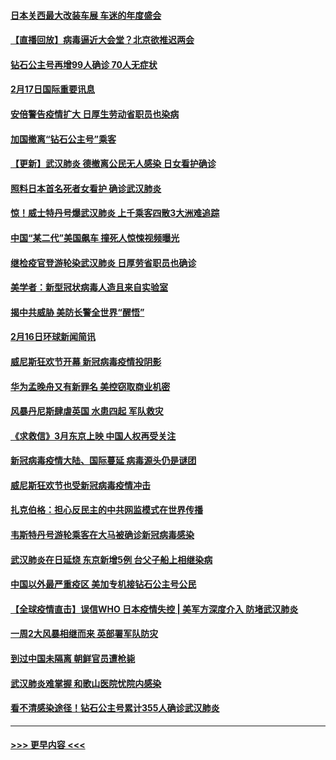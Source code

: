 #### [日本关西最大改装车展 车迷的年度盛会](../pages/prog202/a102779263.md?t=02172322) 
#### [【直播回放】病毒逼近大会堂？北京欲推迟两会](../pages/prog202/a102779191.md?t=02172322) 
#### [钻石公主号再增99人确诊 70人无症状](../pages/prog202/a102779137.md?t=02172322) 
#### [2月17日国际重要讯息](../pages/prog202/a102779069.md?t=02172322) 
#### [安倍警告疫情扩大 日厚生劳动省职员也染病](../pages/prog202/a102779077.md?t=02172322) 
#### [加国撤离“钻石公主号”乘客](../pages/prog202/a102779071.md?t=02172322) 
#### [【更新】武汉肺炎 德撤离公民无人感染 日女看护确诊](../pages/prog202/a102770740.md?t=02172322) 
#### [照料日本首名死者女看护 确诊武汉肺炎](../pages/prog202/a102778947.md?t=02172322) 
#### [惊！威士特丹号爆武汉肺炎 上千乘客四散3大洲难追踪](../pages/prog202/a102778921.md?t=02172322) 
#### [中国“某二代”美国飙车 撞死人惊悚视频曝光](../pages/prog202/a102778919.md?t=02172322) 
#### [继检疫官登游轮染武汉肺炎 日厚劳省职员也确诊](../pages/prog202/a102778913.md?t=02172322) 
#### [美学者：新型冠状病毒人造且来自实验室](../pages/prog202/a102778911.md?t=02172322) 
#### [揭中共威胁 美防长警全世界“醒悟”](../pages/prog202/a102778738.md?t=02172322) 
#### [2月16日环球新闻简讯](../pages/prog202/a102778702.md?t=02172322) 
#### [威尼斯狂欢节开幕 新冠病毒疫情投阴影](../pages/prog202/a102778707.md?t=02172322) 
#### [华为孟晚舟又有新罪名 美控窃取商业机密](../pages/prog202/a102778677.md?t=02172322) 
#### [风暴丹尼斯肆虐英国 水患四起 军队救灾](../pages/prog202/a102778679.md?t=02172322) 
#### [《求救信》3月东京上映 中国人权再受关注](../pages/prog202/a102778650.md?t=02172322) 
#### [新冠病毒疫情大陆、国际蔓延 病毒源头仍是谜团](../pages/prog202/a102778602.md?t=02172322) 
#### [威尼斯狂欢节也受新冠病毒疫情冲击](../pages/prog202/a102778596.md?t=02172322) 
#### [扎克伯格：担心反民主的中共网监模式在世界传播](../pages/prog202/a102778585.md?t=02172322) 
#### [韦斯特丹号游轮乘客在大马被确诊新冠病毒感染](../pages/prog202/a102778559.md?t=02172322) 
#### [武汉肺炎在日延烧 东京新增5例 台父子船上相继染病](../pages/prog202/a102778538.md?t=02172322) 
#### [中国以外最严重疫区 美加专机接钻石公主号公民](../pages/prog202/a102778473.md?t=02172322) 
#### [【全球疫情直击】误信WHO 日本疫情失控 | 美军方深度介入 防堵武汉肺炎](../pages/prog202/a102778478.md?t=02172322) 
#### [一周2大风暴相继而来 英部署军队防灾](../pages/prog202/a102778447.md?t=02172322) 
#### [到过中国未隔离 朝鲜官员遭枪毙](../pages/prog202/a102778383.md?t=02172322) 
#### [武汉肺炎难掌握 和歌山医院忧院内感染](../pages/prog202/a102778376.md?t=02172322) 
#### [看不清感染途径！钻石公主号累计355人确诊武汉肺炎](../pages/prog202/a102778335.md?t=02172322) 

----
#### [ >>> 更早内容 <<< ](../indexes/prog202-earlier.md)
